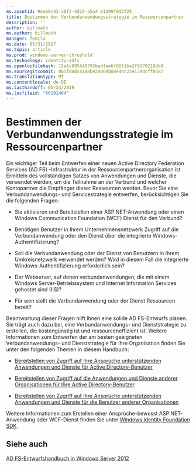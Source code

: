 ```yaml
---
ms.assetid: 9eab8c43-a0f2-4d19-a5a4-e1399f0d5f25
title: Bestimmen der Verbundanwendungsstrategie im Ressourcenpartner
description: ''
author: billmath
ms.author: billmath
manager: femila
ms.date: 05/31/2017
ms.topic: article
ms.prod: windows-server-threshold
ms.technology: identity-adfs
ms.openlocfilehash: 15a6c095648795badfae6f68f1ba2f9270219db8
ms.sourcegitcommit: 0b5fd4dc4148b92480db04e4dc22e139dcff8582
ms.translationtype: MT
ms.contentlocale: de-DE
ms.lasthandoff: 05/24/2019
ms.locfileid: "66191464"
---
```

# <a name="determine-your-federated-application-strategy-in-the-resource-partner"></a>Bestimmen der Verbundanwendungsstrategie im Ressourcenpartner

Ein wichtiger Teil beim Entwerfen einer neuen Active Directory Federation Services \(AD FS\) -Infrastruktur in der Ressourcenpartnerorganisation ist Ermitteln des vollständigen Satzes von Anwendungen und Dienste, die verwendet werden, um die Teilnahme an der Verbund und welcher Kontopartner die Empfänger dieser Ressourcen werden. Bevor Sie eine Verbundanwendungs- und Servicestrategie entwerfen, berücksichtigen Sie die folgenden Fragen:  
  
-   Sie aktivieren und Bereitstellen einer ASP.NET-Anwendung oder einen Windows Communication Foundation \(WCF\) Dienst für den Verbund?  
  
-   Benötigen Benutzer in Ihrem Unternehmensnetzwerk Zugriff auf die Verbundanwendung oder den Dienst über die integrierte Windows-Authentifizierung?  
  
-   Soll die Verbundanwendung oder der Dienst von Benutzern in Ihrem Umkreisnetzwerk verwendet werden? Wird in diesem Fall die integrierte Windows-Authentifizierung erforderlich sein?  
  
-   Der Webserver, auf denen verbundanwendungen, die mit einem Windows Server-Betriebssystem und Internet Information Services gehostet sind \(IIS\)?  
  
-   Für wen stellt die Verbundanwendung oder der Dienst Ressourcen bereit?  
  
Beantwortung dieser Fragen hilft Ihnen eine solide AD FS-Entwurfs planen. Sie trägt auch dazu bei, eine Verbundanwendungs- und Dienststrategie zu erstellen, die kostengünstig ist und ressourceneffizient ist. Weitere Informationen zum Entwerfen der am besten geeigneten Verbundanwendungs- und Dienststrategie für Ihre Organisation finden Sie unter den folgenden Themen in diesem Handbuch:  
  
-   [Bereitstellen von Zugriff auf Ihre Ansprüche unterstützenden Anwendungen und Dienste für Active Directory-Benutzer](Provide-Your-Active-Directory-Users-Access-to-Your-Claims-Aware-Applications-and-Services.md)  
  
-   [Bereitstellen von Zugriff auf die Anwendungen und Dienste anderer Organisationen für Ihre Active Directory-Benutzer](Provide-Your-Active-Directory-Users-Access-to-the-Applications-and-Services-of-Other-Organizations.md)  
  
-   [Bereitstellen von Zugriff auf Ihre Ansprüche unterstützenden Anwendungen und Dienste für die Benutzer anderer Organisationen](Provide-Users-in-Another-Organization-Access-to-Your-Claims-Aware-Applications-and-Services.md)  
  
Weitere Informationen zum Erstellen einer Ansprüche\-bewusst ASP.NET-Anwendung oder WCF-Dienst finden Sie unter [Windows Identity Foundation SDK](https://go.microsoft.com/fwlink/?LinkId=122266).  
  
## <a name="see-also"></a>Siehe auch
[AD FS-Entwurfshandbuch in Windows Server 2012](AD-FS-Design-Guide-in-Windows-Server-2012.md)

